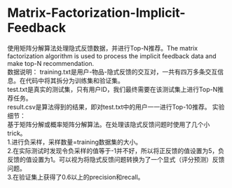 # Matrix-Factorization-Implicit-Feedback
使用矩阵分解算法处理隐式反馈数据，并进行Top-N推荐。The matrix factorization algorithm is used to process the implicit feedback data and make top-N recommendation.  
数据说明：
training.txt是用户-物品-隐式反馈的交互对，一共有四万多条交互信息。在代码中将其拆分为训练集和验证集。  
test.txt是真实的测试集，只有用户ID，我们最终需要在该测试集上进行Top-N推荐任务。  
result.csv是算法得到的结果，即对test.txt中的用户一一进行Top-10推荐。
实验细节：  
基于矩阵分解或概率矩阵分解算法。在处理该隐式反馈问题时使用了几个小trick。  
1.进行负采样，采样数量=training数据集的大小。  
2.在实际测试时发现令负采样的值等于-1并不好，所以将正反馈的值设置为5，负反馈的值设置为1。可以视为将隐式反馈问题转换为了一个显式（评分预测）反馈问题。  
3.在验证集上获得了0.6以上的precision和recall。  
